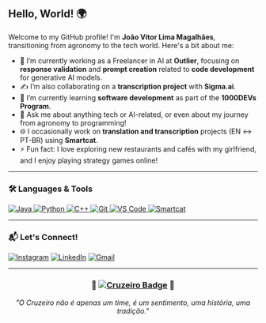 ## Hello, World! 🌍

Welcome to my GitHub profile! I'm **João Vitor Lima Magalhães**, transitioning from agronomy to the tech world. Here's a bit about me:

- 🤖 I’m currently working as a Freelancer in AI at **Outlier**, focusing on **response validation** and **prompt creation** related to **code development** for generative AI models.
- ✍️ I’m also collaborating on a **transcription project** with **Sigma.ai**.
- 📘 I’m currently learning **software development** as part of the **1000DEVs Program**.
- 💬 Ask me about anything tech or AI-related, or even about my journey from agronomy to programming!
- 🌐 I occasionally work on **translation and transcription** projects (EN ↔ PT-BR) using **Smartcat**.
- ⚡ Fun fact: I love exploring new restaurants and cafés with my girlfriend, and I enjoy playing strategy games online!

---

### 🛠️ Languages & Tools
<div>
  <a href="https://www.java.com" target="_blank">
    <img src="https://img.shields.io/badge/Java-ED8B00?style=for-the-badge&logo=java&logoColor=white" alt="Java"/>
  </a>
  <a href="https://www.python.org" target="_blank">
    <img src="https://img.shields.io/badge/Python-3776AB?style=for-the-badge&logo=python&logoColor=white" alt="Python"/>
  </a>
  <a href="https://isocpp.org/" target="_blank">
    <img src="https://img.shields.io/badge/C++-00599C?style=for-the-badge&logo=cplusplus&logoColor=white" alt="C++"/>
  </a>
  <a href="https://git-scm.com/" target="_blank">
    <img src="https://img.shields.io/badge/Git-F05032?style=for-the-badge&logo=git&logoColor=white" alt="Git"/>
  </a>
  <a href="https://code.visualstudio.com/" target="_blank">
    <img src="https://img.shields.io/badge/VS%20Code-007ACC?style=for-the-badge&logo=visual-studio-code&logoColor=white" alt="VS Code"/>
  </a>
  <a href="https://www.smartcat.com/" target="_blank">
    <img src="https://img.shields.io/badge/Smartcat-4CAF50?style=for-the-badge&logo=smartcat&logoColor=white" alt="Smartcat"/>
  </a>
</div>

---

### 📬 Let's Connect!
<div>
  <a href="https://www.instagram.com/joaovitor_lm/"><img src="https://img.shields.io/badge/Instagram-E4405F?style=for-the-badge&logo=instagram&logoColor=white" alt="Instagram"></a>
  <a href="https://www.linkedin.com/in/joaovitorlm/"><img src="https://img.shields.io/badge/LinkedIn-0077B5?style=for-the-badge&logo=linkedin&logoColor=white" alt="LinkedIn"></a>
  <a href="mailto:jvlima.1000@gmail.com"><img src="https://img.shields.io/badge/Gmail-D14836?style=for-the-badge&logo=gmail&logoColor=white" alt="Gmail"></a>
</div>

---

<div align="center">
  <h3>🦊 <a href="https://www.youtube.com/@cruzeiro" target="_blank"><img src="https://img.shields.io/badge/Cruzeiro-Maior%20de%20Minas-0000FF?style=for-the-badge&logo=football&logoColor=white" alt="Cruzeiro Badge"></a> 🦊</h3>
  <p><em>"O Cruzeiro não é apenas um time, é um sentimento, uma história, uma tradição."</em></p>
</div>
